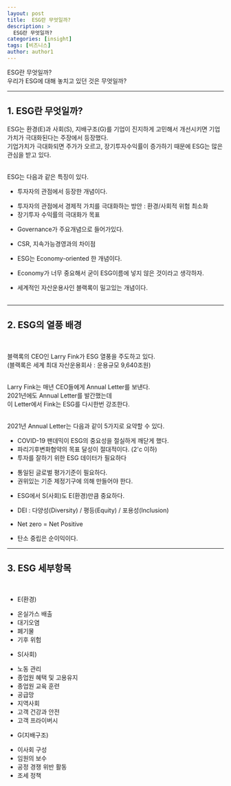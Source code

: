 ```yaml
---
layout: post
title:  ESG란 무엇일까?
description: >
  ESG란 무엇일까?
categories: [insight]
tags: [비즈니스]
author: author1
---
```


ESG란 무엇일까? <br>
우리가 ESG에 대해 놓치고 있던 것은 무엇일까?<br>


---

## 1. ESG란 무엇일까?

ESG는 환경(E)과 사회(S), 지배구조(G)를 기업이 진지하게 고민해서 개선시키면 기업가치가 극대화된다는 주장에서 등장했다. <br>
기업가치가 극대화되면 주가가 오르고, 장기투자수익률이 증가하기 때문에 ESG는 많은 관심을 받고 있다. <br><br>

ESG는 다음과 같은 특징이 있다.<br>
* 투자자의 관점에서 등장한 개념이다.<br>
 - 투자자의 관점에서 경제적 가치를 극대화하는 방안 : 환경/사회적 위험 최소화 <br>
 - 장기투자 수익률의 극대화가 목표<br>
* Governance가 주요개념으로 들어가있다.<br>
 - CSR, 지속가능경영과의 차이점<br>
* ESG는 Economy-oriented 한 개념이다.<br>
 - Economy가 너무 중요해서 굳이 ESG이름에 넣지 않은 것이라고 생각하자.<br>
* 세계적인 자산운용사인 블랙록이 밀고있는 개념이다.<br><br>


---

## 2. ESG의 열풍 배경
<br>

블랙록의 CEO인 Larry Fink가 ESG 열풍을 주도하고 있다. <br>
(블랙록은 세계 최대 자산운용회사 : 운용규모 9,640조원) <Br><Br>

Larry Fink는 매년 CEO들에게 Annual Letter를 보낸다.<br>
2021년에도 Annual Letter를 발간했는데 <br>
이 Letter에서 Fink는 ESG를 다시한번 강조한다. <br><br>

2021년 Annual Letter는 다음과 같이 5가지로 요약할 수 있다.<br>
* COVID-19 팬데믹이 ESG의 중요성을 절실하게 깨닫게 했다.<br>
* 파리기후변화협약의 목표 달성이 절대적이다. (2'c 이하)<br>
* 투자를 잘하기 위한 ESG 데이터가 필요하다<br>
 - 통일된 글로벌 평가기준이 필요하다.<br>
 - 권위있는 기준 제정기구에 의해 만들어야 한다.<br>
* ESG에서 S(사회)도 E(환경)만큼 중요하다.<br>
 - DEI : 다양성(Diversity) / 평등(Equity) / 포용성(Inclusion)<br>
* Net zero = Net Positive <br>
 - 탄소 중립은 순이익이다.<br>


--- 

## 3. ESG 세부항목

<br>

* E(환경) <br>
 - 온실가스 배출<br>
 - 대기오염<br>
 - 폐기물<br>
 - 기후 위험<br>
* S(사회)<br>
 - 노동 관리<br>
 - 종업원 혜택 및 고용유지<br>
 - 종업원 교육 훈련<br>
 - 공급망<br>
 - 지역사회<br>
 - 고객 건강과 안전<br>
 - 고객 프라이버시<br>
* G(지배구조)<br>
 - 이사회 구성<br>
 - 임원의 보수<br>
 - 공정 경쟁 위반 활동<br>
 - 조세 정책<br>



